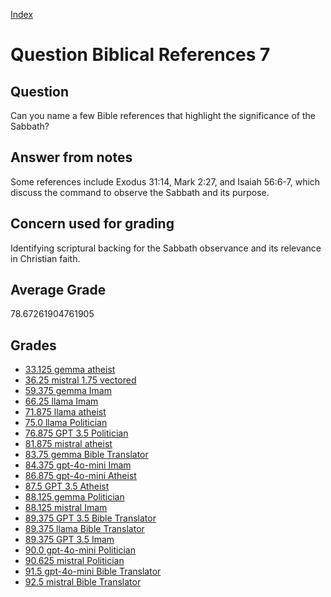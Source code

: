 
[Index](../../index.md)
# Question Biblical References 7
## Question
Can you name a few Bible references that highlight the significance of the Sabbath?

## Answer from notes
Some references include Exodus 31:14, Mark 2:27, and Isaiah 56:6-7, which discuss the command to observe the Sabbath and its purpose.

## Concern used for grading
Identifying scriptural backing for the Sabbath observance and its relevance in Christian faith.

## Average Grade
78.67261904761905

## Grades
 * [33.125 gemma atheist](../answers/gemma_atheist/Biblical_References_7.md)
 * [36.25 mistral 1.75 vectored](../answers/mistral_1.75_vectored/Biblical_References_7.md)
 * [59.375 gemma Imam](../answers/gemma_Imam/Biblical_References_7.md)
 * [66.25 llama Imam](../answers/llama_Imam/Biblical_References_7.md)
 * [71.875 llama atheist](../answers/llama_atheist/Biblical_References_7.md)
 * [75.0 llama Politician](../answers/llama_Politician/Biblical_References_7.md)
 * [76.875 GPT 3.5 Politician](../answers/GPT_3.5_Politician/Biblical_References_7.md)
 * [81.875 mistral atheist](../answers/mistral_atheist/Biblical_References_7.md)
 * [83.75 gemma Bible Translator](../answers/gemma_Bible_Translator/Biblical_References_7.md)
 * [84.375 gpt-4o-mini Imam](../answers/gpt-4o-mini_Imam/Biblical_References_7.md)
 * [86.875 gpt-4o-mini Atheist](../answers/gpt-4o-mini_Atheist/Biblical_References_7.md)
 * [87.5 GPT 3.5 Atheist](../answers/GPT_3.5_Atheist/Biblical_References_7.md)
 * [88.125 gemma Politician](../answers/gemma_Politician/Biblical_References_7.md)
 * [88.125 mistral Imam](../answers/mistral_Imam/Biblical_References_7.md)
 * [89.375 GPT 3.5 Bible Translator](../answers/GPT_3.5_Bible_Translator/Biblical_References_7.md)
 * [89.375 llama Bible Translator](../answers/llama_Bible_Translator/Biblical_References_7.md)
 * [89.375 GPT 3.5 Imam](../answers/GPT_3.5_Imam/Biblical_References_7.md)
 * [90.0 gpt-4o-mini Politician](../answers/gpt-4o-mini_Politician/Biblical_References_7.md)
 * [90.625 mistral Politician](../answers/mistral_Politician/Biblical_References_7.md)
 * [91.5 gpt-4o-mini Bible Translator](../answers/gpt-4o-mini_Bible_Translator/Biblical_References_7.md)
 * [92.5 mistral Bible Translator](../answers/mistral_Bible_Translator/Biblical_References_7.md)
